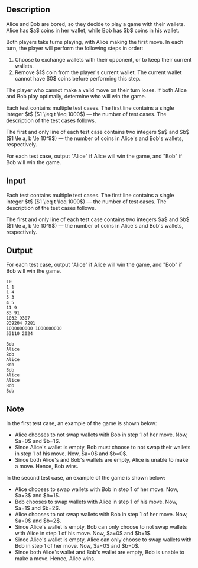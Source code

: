 ## Description

<div><p>Alice and Bob are bored, so they decide to play a game with their wallets. Alice has $a$ coins in her wallet, while Bob has $b$ coins in his wallet.</p><p>Both players take turns playing, with Alice making the first move. In each turn, the player will perform the following steps <span class="tex-font-style-bf">in order</span>:</p><ol> <li> Choose to exchange wallets with their opponent, or to keep their current wallets. </li><li> Remove $1$ coin from the player's current wallet. The current wallet cannot have $0$ coins before performing this step. </li></ol><p>The player who cannot make a valid move on their turn loses. If both Alice and Bob play optimally, determine who will win the game.</p></div><div class="input-specification"><p>Each test contains multiple test cases. The first line contains a single integer $t$ ($1 \leq t \leq 1000$)&nbsp;— the number of test cases. The description of the test cases follows.</p><p>The first and only line of each test case contains two integers $a$ and $b$ ($1 \le a, b \le 10^9$)&nbsp;— the number of coins in Alice's and Bob's wallets, respectively.</p></div><div class="output-specification"><p>For each test case, output "<span class="tex-font-style-tt">Alice</span>" if Alice will win the game, and "<span class="tex-font-style-tt">Bob</span>" if Bob will win the game.</p></div>

## Input

<p>Each test contains multiple test cases. The first line contains a single integer $t$ ($1 \leq t \leq 1000$)&nbsp;— the number of test cases. The description of the test cases follows.</p><p>The first and only line of each test case contains two integers $a$ and $b$ ($1 \le a, b \le 10^9$)&nbsp;— the number of coins in Alice's and Bob's wallets, respectively.</p>

## Output

<p>For each test case, output "<span class="tex-font-style-tt">Alice</span>" if Alice will win the game, and "<span class="tex-font-style-tt">Bob</span>" if Bob will win the game.</p>





```input1|2,4,6,8,10
10
1 1
1 4
5 3
4 5
11 9
83 91
1032 9307
839204 7281
1000000000 1000000000
53110 2024
```




```output1
Bob
Alice
Bob
Alice
Bob
Bob
Alice
Alice
Bob
Bob
```



## Note

<p>In the first test case, an example of the game is shown below:</p><ul> <li> Alice chooses to not swap wallets with Bob in step 1 of her move. Now, $a=0$ and $b=1$. </li><li> Since Alice's wallet is empty, Bob must choose to not swap their wallets in step 1 of his move. Now, $a=0$ and $b=0$. </li><li> Since both Alice's and Bob's wallets are empty, Alice is unable to make a move. Hence, Bob wins. </li></ul><p>In the second test case, an example of the game is shown below:</p><ul> <li> Alice chooses to swap wallets with Bob in step 1 of her move. Now, $a=3$ and $b=1$. </li><li> Bob chooses to swap wallets with Alice in step 1 of his move. Now, $a=1$ and $b=2$. </li><li> Alice chooses to not swap wallets with Bob in step 1 of her move. Now, $a=0$ and $b=2$. </li><li> Since Alice's wallet is empty, Bob can only choose to not swap wallets with Alice in step 1 of his move. Now, $a=0$ and $b=1$. </li><li> Since Alice's wallet is empty, Alice can only choose to swap wallets with Bob in step 1 of her move. Now, $a=0$ and $b=0$. </li><li> Since both Alice's wallet and Bob's wallet are empty, Bob is unable to make a move. Hence, Alice wins. </li></ul>

